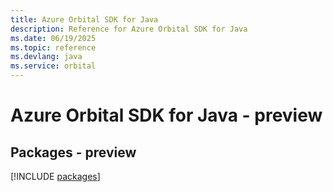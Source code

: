 ```yaml
---
title: Azure Orbital SDK for Java
description: Reference for Azure Orbital SDK for Java
ms.date: 06/19/2025
ms.topic: reference
ms.devlang: java
ms.service: orbital
---
```

# Azure Orbital SDK for Java - preview
## Packages - preview
[!INCLUDE [packages](orbital-index.md)]